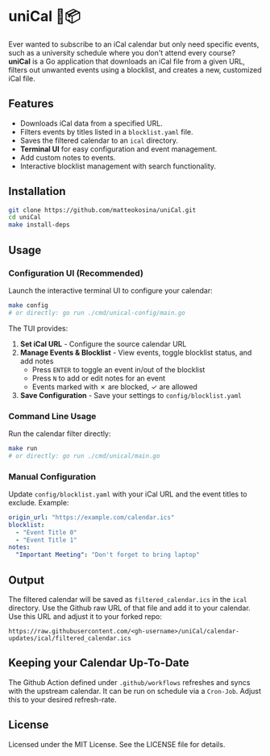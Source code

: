 # uniCal 📆📦

Ever wanted to subscribe to an iCal calendar but only need specific events, such as a university schedule where you don't attend every course?  
**uniCal** is a Go application that downloads an iCal file from a given URL, filters out unwanted events using a blocklist, and creates a new, customized iCal file.

## Features

- Downloads iCal data from a specified URL.
- Filters events by titles listed in a `blocklist.yaml` file.
- Saves the filtered calendar to an `ical` directory.
- **Terminal UI** for easy configuration and event management.
- Add custom notes to events.
- Interactive blocklist management with search functionality.

## Installation

```bash
git clone https://github.com/matteokosina/uniCal.git
cd uniCal
make install-deps
```

## Usage

### Configuration UI (Recommended)

Launch the interactive terminal UI to configure your calendar:

```bash
make config
# or directly: go run ./cmd/unical-config/main.go
```

The TUI provides:

1. **Set iCal URL** - Configure the source calendar URL
2. **Manage Events & Blocklist** - View events, toggle blocklist status, and add notes
   - Press `ENTER` to toggle an event in/out of the blocklist
   - Press `N` to add or edit notes for an event
   - Events marked with ✗ are blocked, ✓ are allowed
3. **Save Configuration** - Save your settings to `config/blocklist.yaml`

### Command Line Usage

Run the calendar filter directly:

```bash
make run
# or directly: go run ./cmd/unical/main.go
```

### Manual Configuration

Update `config/blocklist.yaml` with your iCal URL and the event titles to exclude. Example:

```yaml
origin_url: "https://example.com/calendar.ics"
blocklist:
  - "Event Title 0"
  - "Event Title 1"
notes:
  "Important Meeting": "Don't forget to bring laptop"
```

## Output

The filtered calendar will be saved as `filtered_calendar.ics` in the `ical` directory. Use the Github raw URL of that file and add it to your calendar.
Use this URL and adjust it to your forked repo:

`https://raw.githubusercontent.com/<gh-username>/uniCal/calendar-updates/ical/filtered_calendar.ics`

## Keeping your Calendar Up-To-Date

The Github Action defined under `.github/workflows` refreshes and syncs with the upstream calendar. It can be run on schedule via a `Cron-Job`. Adjust this to your desired refresh-rate.

## License

Licensed under the MIT License. See the LICENSE file for details.
